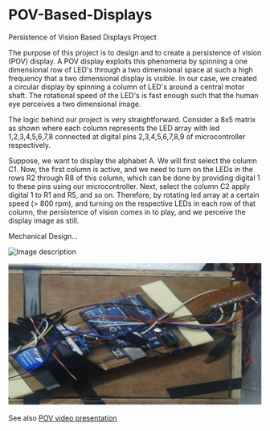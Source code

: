 # POV-Based-Displays
Persistence of Vision Based Displays Project

The purpose of this project is to design and to create a persistence of vision (POV) display. A POV display exploits this phenomena by spinning a one dimensional row of LED's through a two dimensional space at such a high frequency that a two dimensional display is visible. In our case, we created a circular display by spinning a column of LED's around a central motor shaft. The rotational speed of the LED's is fast enough such that the human eye perceives a two dimensional image.

The logic behind our project is very straightforward. Consider a 8x5 matrix as shown where each column represents
the LED array with led 1,2,3,4,5,6,7,8 connected at digital pins 2,3,4,5,6,7,8,9 of microcontroller respectively.

Suppose, we want to display the alphabet A. We will first select the column C1. Now, the first column is active, and we need to turn on the LEDs in the rows R2 through R8 of this column, which can be done by providing digital 1 to these pins using our microcontroller. Next, select the column C2 apply digital 1 to R1 and R5, and so on. Therefore, by rotating led array at a certain speed (> 800 rpm), and turning on the respective LEDs in each row of that column, the persistence of vision comes in to play, and we perceive the display image as still.

Mechanical Design...

 ![Image description](https://github.com/ShounakCy/POV-Based-Displays.git/blob/main/Picture6.png)

 ![Image description](https://github.com/ShounakCy/POV-Based-Displays/blob/main/Picture7.png)

See also [POV video presentation](https://www.facebook.com/robenky.svc/videos/1630431333874883/) 


